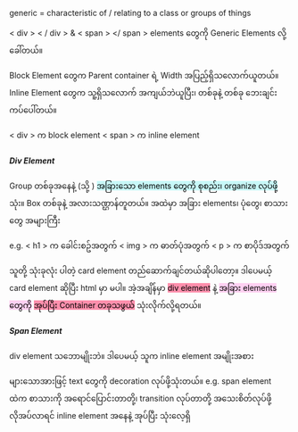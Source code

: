 
generic = characteristic of / relating to a class or groups of things

< div > < / div > & < span > </ span > elements တွေကို Generic Elements လို့ခေါ်တယ်။

Block Element တွေက Parent container ရဲ့ Width အပြည့်ရှိသလောက်ယူတယ်။
Inline Element တွေက ‌သူ့ရှိသလောက် အကျယ်ဘဲယူပြီး၊ တစ်ခုနဲ့ တစ်ခု ဘေးချင်းကပ်ပေါ်တယ်။

< div > က block element
< span > က inline element

##### Div Element

Group တစ်ခုအနေနဲ့ (သို့ ) <mark style="background: #ABF7F7A6;">အခြားသော elements တွေကို စုစည်း၊ organize လုပ်ဖို့</mark> သုံး။ 
Box တစ်ခုနဲ့ အလားသဏ္ဌာန်တူတယ်။  အထဲမှာ အခြား elements၊ ပုံတွေ၊ စာသားတွေ အများကြီး 

e.g. 
< h1 > က ခေါင်းစဥ်အတွက်
< img > က ဓာတ်ပုံအတွက်
< p > က စာပိုဒ်အတွက်

သူတို့ သုံးခုလုံး ပါတဲ့ card element တည်‌ဆောက်ချင်တယ်ဆိုပါတော့။ ဒါပေမယ့် card element ဆိုပြီး html မှာ မပါ။ အဲ့အချိန်မှာ <mark style="background: #FF5582A6;"> div  element</mark> နဲ့ <mark style="background: #FFB8EBA6;">အခြား elements တွေကို</mark> <mark style="background: #FF5582A6;">အုပ်ပြီး Container တခုသဖွယ်</mark> သုံးလိုက်လို့ရတယ်။

##### Span Element

div element သဘောမျိုးဘဲ။ ဒါပေမယ့် သူက inline element အမျိုးအစား

များသောအားဖြင့် text တွေကို decoration လုပ်ဖို့သုံးတယ်။ 
e.g. span element ထဲက စာသားကို အရောင်ပြောင်းတာတို့၊ transition လုပ်တာတို့ အသေးစိတ်လုပ်ဖို့လိုအပ်လာရင် inline element အနေနဲ့ အုပ်ပြီး သုံးလေ့ရှိ

